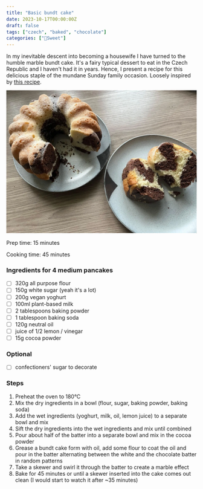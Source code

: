 ```yaml
---
title: "Basic bundt cake"
date: 2023-10-17T00:00:00Z
draft: false
tags: ["czech", "baked", "chocolate"]
categories: ["🍬Sweet"]
---
```


In my inevitable descent into becoming a housewife I have turned to the humble marble bundt cake. It's a fairy typical dessert to eat in the Czech Republic and I haven't had it in years. Hence, I present a recipe for this delicious staple of the mundane Sunday family occasion. Loosely inspired by [this recipe](https://web.archive.org/web/20230401104615/https://plantifulbakery.com/cs/vegan-mramorova-babovka/).

![](detail.webp)

<div class="recipe">
Prep time: 15 minutes

Cooking time: 45 minutes

### Ingredients for 4 medium pancakes
- [ ] 320g all purpose flour
- [ ] 150g white sugar (yeah it's a lot)
- [ ] 200g vegan yoghurt
- [ ] 100ml plant-based milk
- [ ] 2 tablespoons baking powder
- [ ] 1 tablespoon baking soda
- [ ] 120g neutral oil
- [ ] juice of 1/2 lemon / vinegar
- [ ] 15g cocoa powder
### Optional
- [ ] confectioners' sugar to decorate

### Steps
1. Preheat the oven to 180°C
2. Mix the dry ingredients in a bowl (flour, sugar, baking powder, baking soda)
3. Add the wet ingredients (yoghurt, milk, oil, lemon juice) to a separate bowl and mix
4. Sift the dry ingredients into the wet ingredients and mix until combined
5. Pour about half of the batter into a separate bowl and mix in the cocoa powder
6. Grease a bundt cake form with oil, add some flour to coat the oil and pour in the batter alternating between the white and the chocolate batter in random patterns
7. Take a skewer and swirl it through the batter to create a marble effect
8. Bake for 45 minutes or until a skewer inserted into the cake comes out clean (I would start to watch it after ~35 minutes)

</div>
